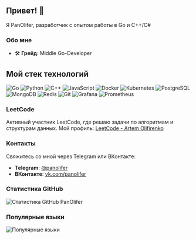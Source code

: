 ## Привет! 👋

Я PanOlifer, разработчик с опытом работы в Go и C++/C#

### Обо мне
- 🛠️ **Грейд**: Middle Go-Developer

## Мой стек технологий
![Go](https://img.shields.io/badge/Go-1.16-blue)
![Python](https://img.shields.io/badge/Python-3.8-blue)
![C++](https://img.shields.io/badge/C++-17-blue)
![JavaScript](https://img.shields.io/badge/JavaScript-ES6-yellow)
![Docker](https://img.shields.io/badge/Docker-20.10-blue)
![Kubernetes](https://img.shields.io/badge/Kubernetes-1.21-blue)
![PostgreSQL](https://img.shields.io/badge/PostgreSQL-13-blue)
![MongoDB](https://img.shields.io/badge/MongoDB-4.4-green)
![Redis](https://img.shields.io/badge/Redis-6.2-red)
![Git](https://img.shields.io/badge/Git-2.31-red)
![Grafana](https://img.shields.io/badge/Grafana-7.5-orange)
![Prometheus](https://img.shields.io/badge/Prometheus-2.26-orange)

### LeetCode
Активный участник LeetCode, где решаю задачи по алгоритмам и структурам данных. Мой профиль: [LeetCode - Artem Olifirenko](https://leetcode.com/u/Artem-Olifirenko/)

### Контакты
Свяжитесь со мной через Telegram или ВКонтакте:

- **Telegram**: [@panolifer](https://t.me/panolifer)
- **ВКонтакте**: [vk.com/panolifer](https://vk.com/panolifer)

### Статистика GitHub
![Статистика GitHub PanOlifer](https://github-readme-stats.vercel.app/api?username=PanOlifer&show_icons=true&theme=radical)

### Популярные языки
![Популярные языки](https://github-readme-stats.vercel.app/api/top-langs/?username=PanOlifer&layout=compact&theme=radical)


